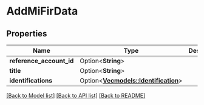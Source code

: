 # AddMiFirData

## Properties

Name | Type | Description | Notes
------------ | ------------- | ------------- | -------------
**reference_account_id** | Option<**String**> |  | [optional]
**title** | Option<**String**> |  | [optional]
**identifications** | Option<[**Vec<models::Identification>**](Identification.md)> |  | [optional]

[[Back to Model list]](../README.md#documentation-for-models) [[Back to API list]](../README.md#documentation-for-api-endpoints) [[Back to README]](../README.md)


